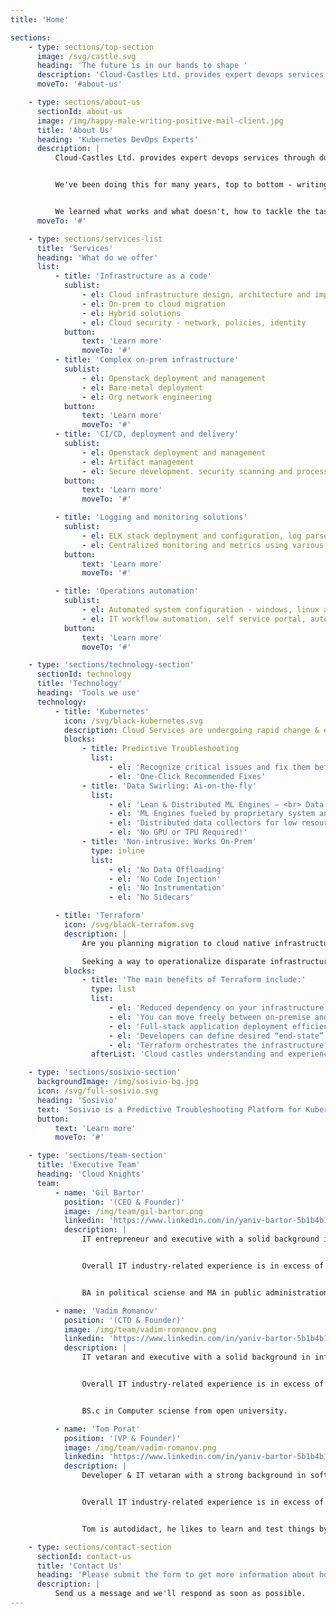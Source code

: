 ```yaml
---
title: 'Home'

sections:
    - type: sections/top-section
      image: /svg/castle.svg
      heading: 'The future is in our hands to shape '
      description: 'Cloud-Castles Ltd. provides expert devops services through dozens of combined years of experience building and deploying software products and IT infrastructure.'
      moveTo: '#about-us'

    - type: sections/about-us
      sectionId: about-us
      image: /img/happy-male-writing-positive-mail-client.jpg
      title: 'About Us'
      heading: 'Kubernetes DevOps Experts'
      description: |
          Cloud-Castles Ltd. provides expert devops services through dozens of combined years of experience building and deploying software products and IT infrastructure.


          We've been doing this for many years, top to bottom - writing code, deploying it, managing and maintaining the infrastructure it's running on, from bare metal all the way up to cloud functions. 


          We learned what works and what doesn't, how to tackle the task, design it, build it and then hand it over to get the job done reliably and effectively.
      moveTo: '#'

    - type: sections/services-list
      title: 'Services'
      heading: 'What do we offer'
      list:
          - title: 'Infrastructure as a code'
            sublist:
                - el: Cloud infrastructure design, architecture and implementation from scratch
                - el: On-prem to cloud migration
                - el: Hybrid solutions
                - el: Cloud security - network, policies, identity
            button:
                text: 'Learn more'
                moveTo: '#'
          - title: 'Complex on-prem infrastructure'
            sublist:
                - el: Openstack deployment and management
                - el: Bare-metal deployment
                - el: Org network engineering
            button:
                text: 'Learn more'
                moveTo: '#'
          - title: 'CI/CD, deployment and delivery'
            sublist:
                - el: Openstack deployment and management
                - el: Artifact management
                - el: Secure development. security scanning and processes integrated into the development cycle
            button:
                text: 'Learn more'
                moveTo: '#'

          - title: 'Logging and monitoring solutions'
            sublist:
                - el: ELK stack deployment and configuration, log parsers, dashboards and reporting
                - el: Centralized monitoring and metrics using various tools (prometheus/grafana, opsview, zabbix)
            button:
                text: 'Learn more'
                moveTo: '#'

          - title: 'Operations automation'
            sublist:
                - el: Automated system configuration - windows, linux and hybrid environments
                - el: IT workflow automation. self service portal, auto-remediation of IT incidents, chatops
            button:
                text: 'Learn more'
                moveTo: '#'

    - type: 'sections/technology-section'
      sectionId: technology
      title: 'Technology'
      heading: 'Tools we use'
      technology:
          - title: 'Kubernetes'
            icon: /svg/black-kubernetes.svg
            description: Cloud Services are undergoing rapid change & exponential growth. Kubernetes has become the de facto standard for Cloud Orchestration introducing new problems for DevOps, Security, IT & Devs.
            blocks:
                - title: Predictive Troubleshooting
                  list:
                      - el: 'Recognize critical issues and fix them before they crash​'
                      - el: 'One-Click Recommended Fixes'
                - title: 'Data Swirling: Ai-on-the-fly'
                  list:
                      - el: 'Lean & Distributed ML Engines – <br> Data processing occurs on the edge and in real-time'
                      - el: 'ML Engines fueled by proprietary system and application tests​'
                      - el: 'Distributed data collectors for low resource utilization and no permanent storage'
                      - el: 'No GPU or TPU Required!​'
                - title: 'Non-intrusive: Works On-Prem'
                  type: inline
                  list:
                      - el: 'No Data Offloading'
                      - el: 'No Code Injection'
                      - el: 'No Instrumentation'
                      - el: 'No Sidecars'

          - title: 'Terraform'
            icon: /svg/black-terrafom.svg
            description: |
                Are you planning migration to cloud native infrastructure?

                Seeking a way to operationalize disparate infrastructure and deploy applications quickly for on-premise and cloud? Terraform is the answer.
            blocks:
                - title: 'The main benefits of Terraform include:'
                  type: list
                  list:
                      - el: 'Reduced dependency on your infrastructure provider.<br>Terraform works independently of your provider.'
                      - el: 'You can move freely between on-premise and cloud providers without complications or cost. Terraform supports cloud infrastructure providers such as Amazon Web Services (AWS), IBM Cloud, Google Cloud Platform, Linode, Microsoft Azure, Oracle Cloud Infrastructure, or VMware vSphere and OpenStack.'
                      - el: 'Full-stack application deployment efficiency enables you to deploy with more agility and fewer errors while optimizing computing resources.'
                      - el: 'Developers can define desired “end-state” cloud or on-premise infrastructure by using a high-level configuration language called HCL (HashiCorp Configuration Language).'
                      - el: 'Terraform orchestrates the infrastructure to reach that end state automatically by following a plan developed for perfect resource optimization.'
                  afterList: 'Cloud castles understanding and experience implementing the key principles and technicalities in cloud native development ensure our Terraform consulting and engineering services are effective for your business.'

    - type: 'sections/sosivio-section'
      backgroundImage: /img/sosivio-bg.jpg
      icon: /svg/full-sosivio.svg
      heading: 'Sosivio'
      text: 'Sosivio is a Predictive Troubleshooting Platform for Kubernetes in the DevOps and Cloud Security space. We predict and prevent issues with cloud-based applications and services using machine learning. This could be anything from slowness on a website to crashing applications to any number of customer facing issues. These issues cause bad customer experience, lost revenue, and even substantial fines in the cases of some of our banking clients. We prevent these issues from ever occurring by catching the earliest hidden signs and offering the recommended fix before the problem materializes...'
      button:
          text: 'Learn more'
          moveTo: '#'

    - type: 'sections/team-section'
      title: 'Executive Team'
      heading: 'Cloud Knights'
      team:
          - name: 'Gil Bartor'
            position: '(CEO & Founder)'
            image: /img/team/gil-bartor.png
            linkedin: 'https://www.linkedin.com/in/yaniv-bartor-5b1b4b1/'
            description: |
                IT entrepreneur and executive with a solid background in information technology business, Project Management and Business Administration. 


                Overall IT industry-related experience is in excess of 20 years, the bulk of which he has spent both as business manager for international companies and as a founder of local IT companies.


                BA in political sciense and MA in public administration.

          - name: 'Vadim Romanov'
            position: '(CTO & Founder)'
            image: /img/team/vadim-romanov.png
            linkedin: 'https://www.linkedin.com/in/yaniv-bartor-5b1b4b1/'
            description: |
                IT vetaran and executive with a solid background in information technology & Project Management.  


                Overall IT industry-related experience is in excess of 15 years, the bulk of which he has spent  as technology leader for international companies and local Israeli companies.


                BS.c in Computer sciense from open university.

          - name: 'Tom Porat'
            position: '(VP & Founder)'
            image: /img/team/vadim-romanov.png
            linkedin: 'https://www.linkedin.com/in/yaniv-bartor-5b1b4b1/'
            description: |
                Developer & IT vetaran with a strong background in software development, primerly, for IT infrastructure space.


                Overall IT industry-related experience is in excess of 10 years, the bulk of which he has spent as software development leader.


                Tom is autodidact, he likes to learn and test things by himself.

    - type: sections/contact-section
      sectionId: contact-us
      title: 'Contact Us'
      heading: 'Please submit the form to get more information about how we can be helpful'
      description: |
          Send us a message and we'll respond as soon as possible.
---
```

